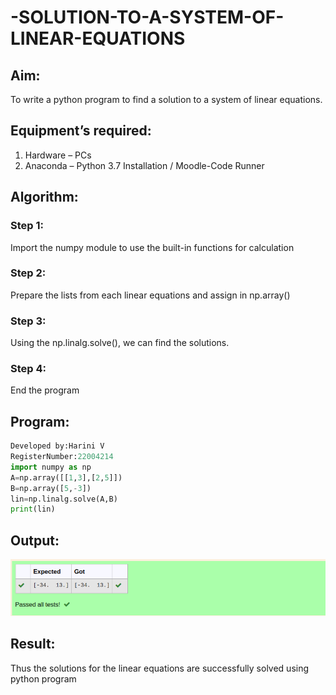 # -SOLUTION-TO-A-SYSTEM-OF-LINEAR-EQUATIONS
## Aim:
To write a python program to find a solution to a system of linear equations.
## Equipment’s required:
1. 	Hardware – PCs
2. 	Anaconda – Python 3.7 Installation / Moodle-Code Runner
## Algorithm:
### Step 1: 
Import the numpy module to use the built-in functions for calculation
### Step 2: 
Prepare the lists from each linear equations and assign in np.array()
### Step 3: 
Using the np.linalg.solve(), we can find the solutions.
### Step 4: 
End the program
## Program:
```python 
Developed by:Harini V
RegisterNumber:22004214
import numpy as np
A=np.array([[1,3],[2,5]]) 
B=np.array([5,-3]) 
lin=np.linalg.solve(A,B) 
print(lin) 
```

## Output:
![output](/solution.png)
## Result: 
Thus the solutions for the linear equations are successfully solved using python program


